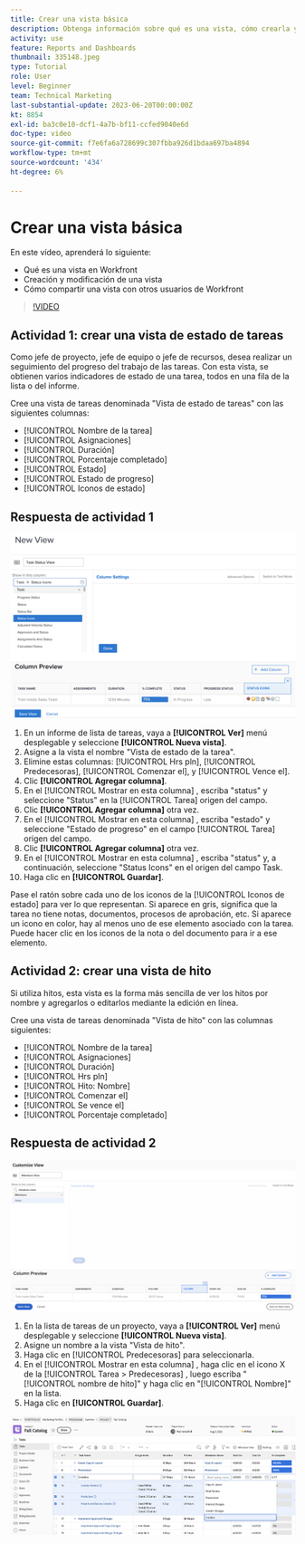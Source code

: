 ```yaml
---
title: Crear una vista básica
description: Obtenga información sobre qué es una vista, cómo crearla y cómo compartir una vista con otros usuarios en Workfront.
activity: use
feature: Reports and Dashboards
thumbnail: 335148.jpeg
type: Tutorial
role: User
level: Beginner
team: Technical Marketing
last-substantial-update: 2023-06-20T00:00:00Z
kt: 8854
exl-id: ba3c0e10-dcf1-4a7b-bf11-ccfed9040e6d
doc-type: video
source-git-commit: f7e6fa6a728699c307fbba926d1bdaa697ba4894
workflow-type: tm+mt
source-wordcount: '434'
ht-degree: 6%

---
```


# Crear una vista básica

En este vídeo, aprenderá lo siguiente:

* Qué es una vista en Workfront
* Creación y modificación de una vista
* Cómo compartir una vista con otros usuarios de Workfront

>[!VIDEO](https://video.tv.adobe.com/v/335148/?quality=12&learn=on)

## Actividad 1: crear una vista de estado de tareas

Como jefe de proyecto, jefe de equipo o jefe de recursos, desea realizar un seguimiento del progreso del trabajo de las tareas. Con esta vista, se obtienen varios indicadores de estado de una tarea, todos en una fila de la lista o del informe.

Cree una vista de tareas denominada &quot;Vista de estado de tareas&quot; con las siguientes columnas:

* [!UICONTROL Nombre de la tarea]
* [!UICONTROL Asignaciones]
* [!UICONTROL Duración]
* [!UICONTROL Porcentaje completado]
* [!UICONTROL Estado]
* [!UICONTROL Estado de progreso]
* [!UICONTROL Iconos de estado]

## Respuesta de actividad 1

![Imagen de la pantalla para crear una vista del estado de una tarea](assets/view-exercise.png)

1. En un informe de lista de tareas, vaya a **[!UICONTROL Ver]** menú desplegable y seleccione **[!UICONTROL Nueva vista]**.
1. Asigne a la vista el nombre &quot;Vista de estado de la tarea&quot;.
1. Elimine estas columnas: [!UICONTROL Hrs pln], [!UICONTROL Predecesoras], [!UICONTROL Comenzar el], y [!UICONTROL Vence el].
1. Clic **[!UICONTROL Agregar columna]**.
1. En el [!UICONTROL Mostrar en esta columna] , escriba &quot;status&quot; y seleccione &quot;Status&quot; en la [!UICONTROL Tarea] origen del campo.
1. Clic **[!UICONTROL Agregar columna]** otra vez.
1. En el [!UICONTROL Mostrar en esta columna] , escriba &quot;estado&quot; y seleccione &quot;Estado de progreso&quot; en el campo [!UICONTROL Tarea] origen del campo.
1. Clic **[!UICONTROL Agregar columna]** otra vez.
1. En el [!UICONTROL Mostrar en esta columna] , escriba &quot;status&quot; y, a continuación, seleccione &quot;Status Icons&quot; en el origen del campo Task.
1. Haga clic en **[!UICONTROL Guardar]**.

Pase el ratón sobre cada uno de los iconos de la [!UICONTROL Iconos de estado] para ver lo que representan. Si aparece en gris, significa que la tarea no tiene notas, documentos, procesos de aprobación, etc. Si aparece un icono en color, hay al menos uno de ese elemento asociado con la tarea. Puede hacer clic en los iconos de la nota o del documento para ir a ese elemento.

## Actividad 2: crear una vista de hito

Si utiliza hitos, esta vista es la forma más sencilla de ver los hitos por nombre y agregarlos o editarlos mediante la edición en línea.

Cree una vista de tareas denominada &quot;Vista de hito&quot; con las columnas siguientes:

* [!UICONTROL Nombre de la tarea]
* [!UICONTROL Asignaciones]
* [!UICONTROL Duración]
* [!UICONTROL Hrs pln]
* [!UICONTROL Hito: Nombre]
* [!UICONTROL Comenzar el]
* [!UICONTROL Se vence el]
* [!UICONTROL Porcentaje completado]


## Respuesta de actividad 2

![Imagen de la pantalla para crear una vista de hito](assets/view-milestone-exercise-1.png)

1. En la lista de tareas de un proyecto, vaya a **[!UICONTROL Ver]** menú desplegable y seleccione **[!UICONTROL Nueva vista]**.
1. Asigne un nombre a la vista &quot;Vista de hito&quot;.
1. Haga clic en [!UICONTROL Predecesoras] para seleccionarla.
1. En el [!UICONTROL Mostrar en esta columna] , haga clic en el icono X de la [!UICONTROL Tarea > Predecesoras] , luego escriba &quot;[!UICONTROL nombre de hito]&quot; y haga clic en &quot;[!UICONTROL Nombre]&quot; en la lista.
1. Haga clic en **[!UICONTROL Guardar]**.

![Imagen de una lista de tareas con una vista de hito](assets/view-milestone-exercise-2.png)
